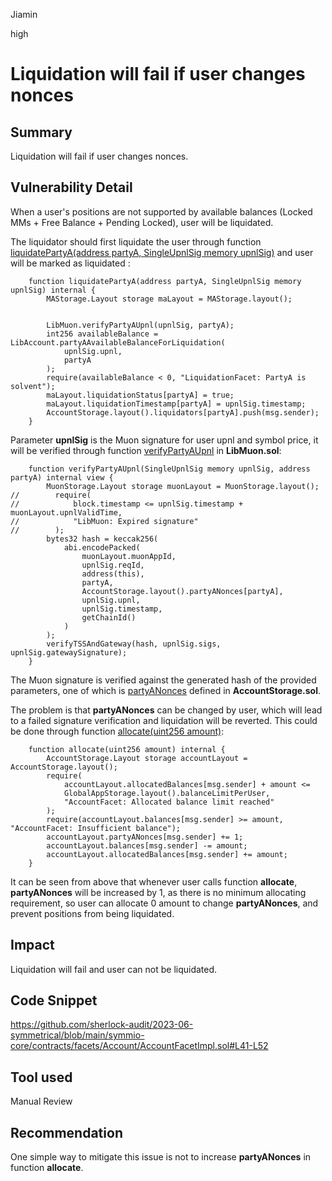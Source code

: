 Jiamin

high

# Liquidation will fail if user changes nonces

## Summary

Liquidation will fail if user changes nonces.

## Vulnerability Detail

When a user's positions are not supported by available balances (Locked MMs + Free Balance + Pending Locked), user will be liquidated.

The liquidator should first liquidate the user through function [liquidatePartyA(address partyA, SingleUpnlSig memory upnlSig)](https://github.com/sherlock-audit/2023-06-symmetrical/blob/main/symmio-core/contracts/facets/liquidation/LiquidationFacetImpl.sol#L20-L32) and user will be marked as liquidated :
```solidity
    function liquidatePartyA(address partyA, SingleUpnlSig memory upnlSig) internal {
        MAStorage.Layout storage maLayout = MAStorage.layout();


        LibMuon.verifyPartyAUpnl(upnlSig, partyA);
        int256 availableBalance = LibAccount.partyAAvailableBalanceForLiquidation(
            upnlSig.upnl,
            partyA
        );
        require(availableBalance < 0, "LiquidationFacet: PartyA is solvent");
        maLayout.liquidationStatus[partyA] = true;
        maLayout.liquidationTimestamp[partyA] = upnlSig.timestamp;
        AccountStorage.layout().liquidators[partyA].push(msg.sender);
    }
```
Parameter **upnlSig** is the Muon signature for user upnl and symbol price, it will be verified through function [verifyPartyAUpnl](https://github.com/sherlock-audit/2023-06-symmetrical/blob/main/symmio-core/contracts/libraries/LibMuon.sol#L87-L106) in **LibMuon.sol**:
```solidity
    function verifyPartyAUpnl(SingleUpnlSig memory upnlSig, address partyA) internal view {
        MuonStorage.Layout storage muonLayout = MuonStorage.layout();
//        require(
//            block.timestamp <= upnlSig.timestamp + muonLayout.upnlValidTime,
//            "LibMuon: Expired signature"
//        );
        bytes32 hash = keccak256(
            abi.encodePacked(
                muonLayout.muonAppId,
                upnlSig.reqId,
                address(this),
                partyA,
                AccountStorage.layout().partyANonces[partyA],
                upnlSig.upnl,
                upnlSig.timestamp,
                getChainId()
            )
        );
        verifyTSSAndGateway(hash, upnlSig.sigs, upnlSig.gatewaySignature);
    }
```
The Muon signature is verified against the generated hash of the provided parameters, one of which is [partyANonces](https://github.com/sherlock-audit/2023-06-symmetrical/blob/main/symmio-core/contracts/storages/AccountStorage.sol#L43) defined in **AccountStorage.sol**.

The problem is that **partyANonces** can be changed by user, which will lead to a failed signature verification and liquidation will be reverted. This could be done through function [allocate(uint256 amount)](https://github.com/sherlock-audit/2023-06-symmetrical/blob/main/symmio-core/contracts/facets/Account/AccountFacetImpl.sol#L41-L52):
```solidity
    function allocate(uint256 amount) internal {
        AccountStorage.Layout storage accountLayout = AccountStorage.layout();
        require(
            accountLayout.allocatedBalances[msg.sender] + amount <=
            GlobalAppStorage.layout().balanceLimitPerUser,
            "AccountFacet: Allocated balance limit reached"
        );
        require(accountLayout.balances[msg.sender] >= amount, "AccountFacet: Insufficient balance");
        accountLayout.partyANonces[msg.sender] += 1;
        accountLayout.balances[msg.sender] -= amount;
        accountLayout.allocatedBalances[msg.sender] += amount;
    }
```
It can be seen from above that whenever user calls function **allocate**, **partyANonces** will be increased by 1, as there is no minimum allocating requirement, so user can allocate 0 amount to change **partyANonces**, and prevent positions from being liquidated.

## Impact

Liquidation will fail and user can not be liquidated.

## Code Snippet

https://github.com/sherlock-audit/2023-06-symmetrical/blob/main/symmio-core/contracts/facets/Account/AccountFacetImpl.sol#L41-L52

## Tool used

Manual Review

## Recommendation

One simple way to mitigate this issue is not to increase **partyANonces** in function **allocate**.